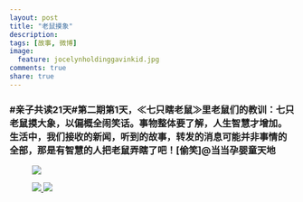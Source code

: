 ```yaml
---
layout: post
title: "老鼠摸象"
description: 
tags: [故事, 微博]
image:
  feature: jocelynholdinggavinkid.jpg
comments: true
share: true
---
```


### #亲子共读21天#第二期第1天，≪七只瞎老鼠≫里老鼠们的教训：七只老鼠摸大象，以偏概全闹笑话。事物整体要了解，人生智慧才增加。生活中，我们接收的新闻，听到的故事，转发的消息可能并非事情的全部，那是有智慧的人把老鼠弄瞎了吧！[偷笑]@当当孕婴童天地 ###

<figure>
  <a  href="{{ site.url }}/images/2014-04-22a.jpg">
  <img src="{{ site.url }}/images/2014-04-22a.jpg">
  </a>
</figure>

<figure class="half">
  <a  href="{{ site.url }}/images/2014-04-22b.jpg">
  <img src="{{ site.url }}/images/2014-04-22b.jpg">
  </a>
  <a  href="{{ site.url }}/images/2014-04-22c.jpg">
  <img src="{{ site.url }}/images/2014-04-22c.jpg">
  </a>
</figure>
